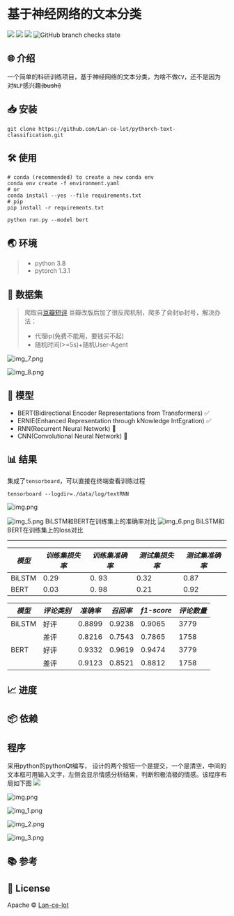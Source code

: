 # 基于神经网络的文本分类

![](https://img.shields.io/github/license/bitcookies/winrar-keygen.svg)
[![](https://img.shields.io/badge/language-python-blue.svg)](https://github.com/Lan-ce-lot)
![](https://img.shields.io/badge/license-Apache-blue.svg)
![GitHub branch checks state](https://img.shields.io/github/checks-status/lan-ce-lot/pythorch_text_classification/master?logoColor=blue)

## 🌐 介绍
一个简单的科研训练项目，基于神经网络的文本分类，为啥不做`CV`，还不是因为对`NLP`感兴趣~~(bushi)~~

## 📥 安装
`git clone https://github.com/Lan-ce-lot/pythorch-text-classification.git`
## 🛠 使用
```shell
# conda (recommended) to create a new conda env
conda env create -f environment.yaml
# or
conda install --yes --file requirements.txt
# pip
pip install -r requirements.txt
```

```shell
python run.py --model bert
```


## 🌏 环境
> * python 3.8
> * pytorch 1.3.1

## 💾 数据集

>爬取自[豆瓣短评](https://movie.douban.com/)
>豆瓣改版后加了很反爬机制，爬多了会封ip封号，解决办法：
> * 代理ip(免费不能用，要钱买不起)
> * 随机时间(>=5s)+随机User-Agent

![img_7.png](img/img_7.png)


![img_8.png](img/img_8.png)

## 🚙 模型
* BERT(Bidirectional Encoder Representations from Transformers) ✅
* ERNIE(Enhanced Representation through kNowledge IntEgration) ✅
* RNN(Recurrent Neural Network) 🤡
* CNN(Convolutional Neural Network) 🤡

## 📊 结果
集成了`tensorboard`，可以直接在终端查看训练过程
```shell
tensorboard --logdir=./data/log/textRNN
```
![img.png](tensorboard-X/img.png)

![img_5.png](img/img_5.png)
BiLSTM和BERT在训练集上的准确率对比
![img_6.png](img/img_6.png)
BiLSTM和BERT在训练集上的loss对比

---
| *模型*   | *训练集损失率* | *训练集准确率* | *测试集损失率* | *测试集准确率* |
|--------|----------|----------|----------|----------|
| BiLSTM | 0.29     | 0. 93    | 0.32     | 0.87     |
| BERT   | 0.03     | 0. 98    | 0.21     | 0.92     |




| *模型*   | *评论类别* | *准确率*  | *召回率*  | *f1-score* | *评论数量* |
|--------|--------|--------|--------|------------|--------|
| BiLSTM | 好评     | 0.8899 | 0.9238 | 0.9065     | 3779   |
|        | 差评     | 0.8216 | 0.7543 | 0.7865     | 1758   |
| BERT   | 好评     | 0.9332 | 0.9619 | 0.9474     | 3779   |
|        | 差评     | 0.9123 | 0.8521 | 0.8812     | 1758   |
## 📈 进度


## 📦 依赖

## 程序
采用python的pythonQt编写，
设计的两个按钮一个是提交，一个是清空，中间的文本框可用输入文字，左侧会显示情感分析结果，判断积极消极的情感。该程序布局如下图
![](img/img_4.png)

![img.png](img/img.png)

![img_1.png](img/img_1.png)

![img_2.png](img/img_2.png)

![img_3.png](img/img_3.png)

## 📚 参考


## 📝 License
Apache © [Lan-ce-lot](https://github.com/Lan-ce-lot)
